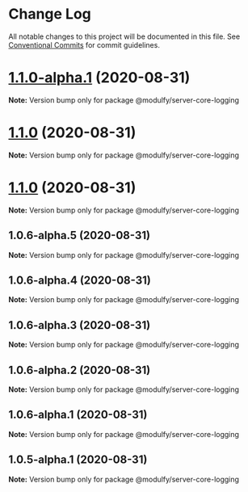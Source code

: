 # Change Log

All notable changes to this project will be documented in this file.
See [Conventional Commits](https://conventionalcommits.org) for commit guidelines.

# [1.1.0-alpha.1](https://github.com/jmrapp1/Modulfy/compare/@modulfy/server-core-logging@1.1.0...@modulfy/server-core-logging@1.1.0-alpha.1) (2020-08-31)

**Note:** Version bump only for package @modulfy/server-core-logging





# [1.1.0](https://github.com/jmrapp1/Modulfy/compare/@modulfy/server-core-logging@1.1.0...@modulfy/server-core-logging@1.1.0) (2020-08-31)

**Note:** Version bump only for package @modulfy/server-core-logging





# [1.1.0](https://github.com/jmrapp1/Modulfy/compare/@modulfy/server-core-logging@1.0.6-alpha.5...@modulfy/server-core-logging@1.1.0) (2020-08-31)

**Note:** Version bump only for package @modulfy/server-core-logging





## 1.0.6-alpha.5 (2020-08-31)

**Note:** Version bump only for package @modulfy/server-core-logging





## 1.0.6-alpha.4 (2020-08-31)

**Note:** Version bump only for package @modulfy/server-core-logging





## 1.0.6-alpha.3 (2020-08-31)

**Note:** Version bump only for package @modulfy/server-core-logging





## 1.0.6-alpha.2 (2020-08-31)

**Note:** Version bump only for package @modulfy/server-core-logging





## 1.0.6-alpha.1 (2020-08-31)

**Note:** Version bump only for package @modulfy/server-core-logging





## 1.0.5-alpha.1 (2020-08-31)

**Note:** Version bump only for package @modulfy/server-core-logging
